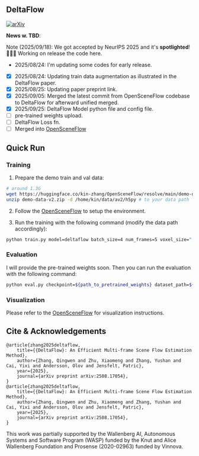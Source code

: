 DeltaFlow
---

[![arXiv](https://img.shields.io/badge/arXiv-2508.17054-b31b1b?logo=arxiv&logoColor=white)](https://arxiv.org/abs/2508.17054)
<!-- [![PWC](https://img.shields.io/endpoint.svg?url=https://paperswithcode.com/badge/seflow-a-self-supervised-scene-flow-method-in/self-supervised-scene-flow-estimation-on-1)](https://paperswithcode.com/sota/self-supervised-scene-flow-estimation-on-1?p=seflow-a-self-supervised-scene-flow-method-in) -->
<!-- [![poster](https://img.shields.io/badge/ECCV24|Poster-6495ed?style=flat&logo=Shotcut&logoColor=wihte)](https://hkustconnect-my.sharepoint.com/:b:/g/personal/qzhangcb_connect_ust_hk/EWyWD-tAX4xIma5U7ZQVk9cBVjsFv0Y_jAC2G7xAB-w4cg?e=c3FbMg)  -->
<!-- [![video](https://img.shields.io/badge/video-YouTube-FF0000?logo=youtube&logoColor=white)](https://youtu.be/fQqx2IES-VI) -->

**News w. TBD**:

Note (2025/09/18): We got accepted by NeurIPS 2025 and it's **spotlighted**! 🎉🎉🎉 Working on release the code here.

- 2025/08/24: I'm updating some codes for early release. 
- [x] 2025/08/24: Updating train data augmentation as illustrated in the DeltaFlow paper.
- [x] 2025/08/25: Updating paper preprint link.
- [x] 2025/09/05: Merged the latest commit from OpenSceneFlow codebase to DeltaFlow for afterward unified merged.
- [x] 2025/09/25: DeltaFlow Model python file and config file.
- [ ] pre-trained weights upload.
- [ ] DeltaFlow Loss fn.
- [ ] Merged into [OpenSceneFlow](https://github.com/KTH-RPL/OpenSceneFlow)

## Quick Run

### Training

1. Prepare the demo train and val data:
```bash
# around 1.3G
wget https://huggingface.co/kin-zhang/OpenSceneFlow/resolve/main/demo-data-v2.zip
unzip demo-data-v2.zip -d /home/kin/data/av2/h5py # to your data path
```

2. Follow the [OpenSceneFlow](https://github.com/KTH-RPL/OpenSceneFlow/tree/main?tab=readme-ov-file#0-installation) to setup the environment.

3. Run the training with the following command (modify the data path accordingly):
```bash
python train.py model=deltaflow batch_size=4 num_frames=5 voxel_size="[0.15,0.15,0.15]" point_cloud_range="[-38.4,-38.4,-3,38.4,38.4,3]" optimizer.lr=2e-4 train_data=${demo_train_data_path} val_data=${demo_val_data_path}
```
### Evaluation

I will provide the pre-trained weights soon. Then you can run the evaluation with the following command:
```bash
python eval.py checkpoint=${path_to_pretrained_weights} dataset_path=${demo_data_path}
```

### Visualization
Please refer to the [OpenSceneFlow](https://github.com/KTH-RPL/OpenSceneFlow/tree/main?tab=readme-ov-file#4-visualization) for visualization instructions.




## Cite & Acknowledgements
```
@article{zhang2025deltaflow,
    title={{DeltaFlow}: An Efficient Multi-frame Scene Flow Estimation Method},
    author={Zhang, Qingwen and Zhu, Xiaomeng and Zhang, Yushan and Cai, Yixi and Andersson, Olov and Jensfelt, Patric},
    year={2025},
    journal={arXiv preprint arXiv:2508.17054},
}
@article{zhang2025deltaflow,
    title={{DeltaFlow}: An Efficient Multi-frame Scene Flow Estimation Method},
    author={Zhang, Qingwen and Zhu, Xiaomeng and Zhang, Yushan and Cai, Yixi and Andersson, Olov and Jensfelt, Patric},
    year={2025},
    journal={arXiv preprint arXiv:2508.17054},
}
```
This work was partially supported by the Wallenberg AI, Autonomous Systems and Software Program (WASP) funded by the Knut and Alice Wallenberg Foundation and Prosense (2020-02963) funded by Vinnova. 
